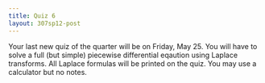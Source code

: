 ```yaml
---
title: Quiz 6
layout: 307sp12-post
---
```


Your last new quiz of the quarter will be on Friday, May 25. You will have to solve a full (but simple) piecewise differential eqaution using Laplace transforms. All Laplace formulas will be printed on the quiz. You may use a calculator but no notes.
